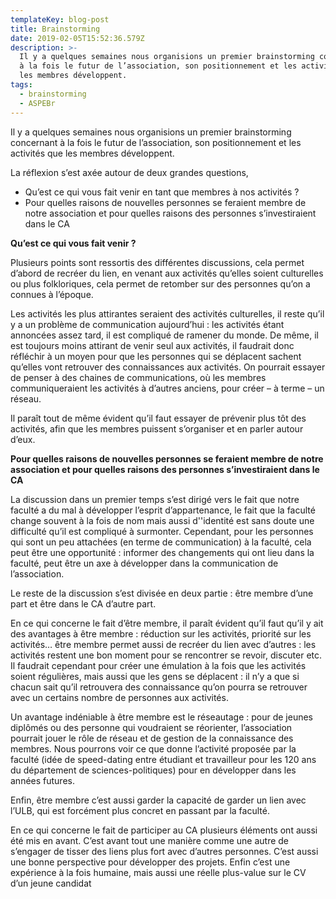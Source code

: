 ```yaml
---
templateKey: blog-post
title: Brainstorming
date: 2019-02-05T15:52:36.579Z
description: >-
  Il y a quelques semaines nous organisions un premier brainstorming concernant
  à la fois le futur de l’association, son positionnement et les activités que
  les membres développent.
tags:
  - brainstorming
  - ASPEBr
---
```

Il y a quelques semaines nous organisions un premier brainstorming concernant à la fois le futur de l’association, son positionnement et les activités que les membres développent.

La réflexion s’est axée autour de deux grandes questions,

* Qu’est ce qui vous fait venir en tant que membres à nos activités ?
* Pour quelles raisons de nouvelles personnes se feraient membre de notre association et pour quelles raisons des personnes s’investiraient dans le CA

**Qu’est ce qui vous fait venir ?** 

Plusieurs points sont ressortis des différentes discussions, cela permet d’abord de recréer du lien, en venant aux activités qu’elles soient culturelles ou plus folkloriques, cela permet de retomber sur des personnes qu’on a connues à l’époque.

Les activités les plus attirantes seraient des activités culturelles, il reste qu’il y a un problème de communication aujourd’hui : les activités étant annoncées assez tard, il est compliqué de ramener du monde. De même, il est toujours moins attirant de venir seul aux activités, il faudrait donc réfléchir à un moyen pour que les personnes qui se déplacent sachent qu’elles vont retrouver des connaissances aux activités. On pourrait essayer de penser à des chaines de communications, où les membres communiqueraient les activités à d’autres anciens, pour créer – à terme – un réseau.

Il paraît tout de même évident qu’il faut essayer de prévenir plus tôt des activités, afin que les membres puissent s’organiser et en parler autour d’eux.

**Pour quelles raisons de nouvelles personnes se feraient membre de notre association et pour quelles raisons des personnes s’investiraient dans le CA**

La discussion dans un premier temps s’est dirigé vers le fait que notre faculté a du mal à développer l’esprit d’appartenance, le fait que la faculté change souvent à la fois de nom mais aussi d''identité est sans doute une difficulté qu’il est compliqué à surmonter. Cependant, pour les personnes qui sont un peu attachées (en terme de communication) à la faculté, cela peut être une opportunité : informer des changements qui ont lieu dans la faculté, peut être un axe à développer dans la communication de l’association.

Le reste de la discussion s’est divisée en deux partie : être membre d’une part et être dans le CA d’autre part.

En ce qui concerne le fait d’être membre, il paraît évident qu’il faut qu’il y ait des avantages à être membre : réduction sur les activités, priorité sur les activités… être membre permet aussi de recréer du lien avec d’autres : les activités restent une bon moment pour se rencontrer se revoir, discuter etc. Il faudrait cependant pour créer une émulation à la fois que les activités soient régulières, mais aussi que les gens se déplacent : il n’y a que si chacun sait qu’il retrouvera des connaissance qu’on pourra se retrouver avec un certains nombre de personnes aux activités.

Un avantage indéniable à être membre est le réseautage : pour de jeunes diplômés ou des personne qui voudraient se réorienter, l’association pourrait jouer le rôle de réseau et de gestion de la connaissance des membres. Nous pourrons voir ce que donne l’activité proposée par la faculté (idée de speed-dating entre étudiant et travailleur pour les 120 ans du département de sciences-politiques) pour en développer dans les années futures.

Enfin, être membre c’est aussi garder la capacité de garder un lien avec l’ULB, qui est forcément plus concret en passant par la faculté.

En ce qui concerne le fait de participer au CA plusieurs éléments ont aussi été mis en avant. C’est avant tout une manière comme une autre de s’engager de tisser des liens plus fort avec d’autres personnes. C’est aussi une bonne perspective pour développer des projets. Enfin c’est une expérience à la fois humaine, mais aussi une réelle plus-value sur le CV d’un jeune candidat
